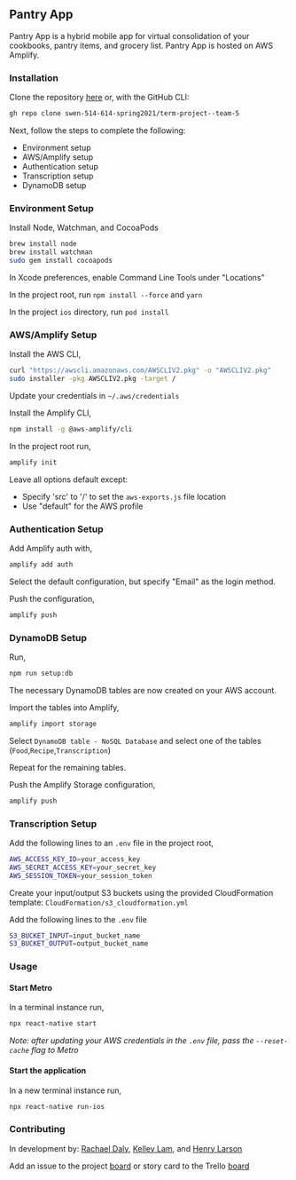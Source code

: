 ## Pantry App

Pantry App is a hybrid mobile app for virtual consolidation of your cookbooks, pantry items, and grocery list. Pantry App is hosted on AWS Amplify.

### Installation

Clone the repository [here](https://github.com/swen-514-614-spring2021/term-project--team-5.git) or,
with the GitHub CLI:

```bash
gh repo clone swen-514-614-spring2021/term-project--team-5
```

Next, follow the steps to complete the following:

- Environment setup
- AWS/Amplify setup
- Authentication setup
- Transcription setup
- DynamoDB setup  

### Environment Setup

Install Node, Watchman, and CocoaPods

```bash
brew install node
brew install watchman
sudo gem install cocoapods
```

In Xcode preferences, enable Command Line Tools under "Locations"

In the project root, run `npm install --force` and `yarn`

In the project `ios` directory, run `pod install`

### AWS/Amplify Setup
Install the AWS CLI,

```bash
curl "https://awscli.amazonaws.com/AWSCLIV2.pkg" -o "AWSCLIV2.pkg"
sudo installer -pkg AWSCLIV2.pkg -target /
```

Update your credentials in `~/.aws/credentials`

Install the Amplify CLI,

```bash
npm install -g @aws-amplify/cli
```

In the project root run,

```bash
amplify init
```

Leave all options default except:
- Specify 'src' to '/' to set the `aws-exports.js` file location
- Use "default" for the AWS profile

### Authentication Setup

Add Amplify auth with,

```bash
amplify add auth
```

Select the default configuration, but specify "Email" as the login method.

Push the configuration,

```bash
amplify push
```

### DynamoDB Setup

Run,

```bash
npm run setup:db
```
The necessary DynamoDB tables are now created on your AWS account.

Import the tables into Amplify,

```bash
amplify import storage
```

Select `DynamoDB table - NoSQL Database` and select one of the tables 
(`Food`,`Recipe`,`Transcription`)

Repeat for the remaining tables. 

Push the Amplify Storage configuration,

```bash
amplify push
```

### Transcription Setup

Add the following lines to an `.env` file in the project root,

```bash
AWS_ACCESS_KEY_ID=your_access_key
AWS_SECRET_ACCESS_KEY=your_secret_key
AWS_SESSION_TOKEN=your_session_token
```

Create your input/output S3 buckets using the provided CloudFormation template: `CloudFormation/s3_cloudformation.yml`

Add the following lines to the `.env` file

```bash
S3_BUCKET_INPUT=input_bucket_name
S3_BUCKET_OUTPUT=output_bucket_name
```

### Usage
#### Start Metro

In a terminal instance run,

```bash
npx react-native start
```

*Note: after updating your AWS credentials in the `.env` file, pass the `--reset-cache` flag to Metro*

#### Start the application

In a new terminal instance run,

```bash
npx react-native run-ios
```

### Contributing

In development by:
[Rachael Daly](https://github.com/RachaelDaly),
[Kelley Lam](https://github.com/kxl1360),
and [Henry Larson](https://github.com/hxl1116)

Add an issue to the project
[board](https://github.com/swen-514-614-spring2021/term-project--team-5/projects/1)
or story card to the Trello
[board](https://trello.com/b/ZunSFauw/kanban-template)
